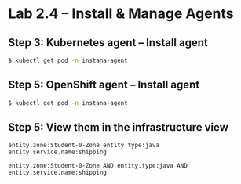 # Lab 2.4 – Install & Manage Agents

## Step 3: Kubernetes agent – Install agent

```sh
$ kubectl get pod -n instana-agent
```

## Step 5: OpenShift agent – Install agent

```sh
$ kubectl get pod -n instana-agent
```

## Step 5: View them in the infrastructure view

```
entity.zone:Student-0-Zone entity.type:java entity.service.name:shipping
```

```
entity.zone:Student-0-Zone AND entity.type:java AND entity.service.name:shipping
```
